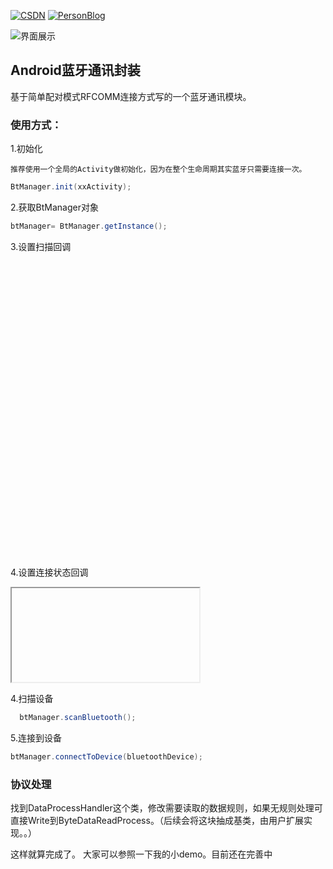 [![CSDN](https://img.shields.io/badge/CSDN-@xiaolongonly-blue.svg?style=flat)](http://blog.csdn.net/guoxiaolongonly)
[![PersonBlog](https://img.shields.io/badge/PersonBlog-@xiaolongonly-blue.svg?style=flat)](http://xiaolongonly.cn/)

![界面展示](https://github.com/guoxiaolongonly/AndroidBluetooth/blob/master/screen/666.gif)
## Android蓝牙通讯封装

基于简单配对模式RFCOMM连接方式写的一个蓝牙通讯模块。

### 使用方式：

1.初始化

	推荐使用一个全局的Activity做初始化，因为在整个生命周期其实蓝牙只需要连接一次。
	
```java
BtManager.init(xxActivity);
```
2.获取BtManager对象 
``` java
btManager= BtManager.getInstance();
```
3.设置扫描回调

<iframe
  src="https://carbon.now.sh/embed/?bg=rgba(52,77,98,1)&t=base16-dark&wt=none&l=text/x-java&ds=true&dsyoff=20px&dsblur=68px&wc=true&wa=true&pv=48px&ph=32px&ln=false&fm=Hack&fs=14px&lh=133%&si=false&code=btManager.setIScanCallback(new IScanCallback() {
            @Override
            public void discoverDevice(BluetoothDevice bluetoothDevice, short rssi) 			{
                mSurroundBluetoothAdapter.addItem(bluetoothDevice);
            }

            @Override
            public void scanTimeout() {
                Toast.makeText(BlueToothActivity.this, "扫描超时！", Toast.LENGTH_LONG).show();
            }

            @Override
            public void scanFinish(List<BluetoothDevice> bluetoothList) {

            }
        })
&es=2x&wm=false&ts=false"
  style="transform:scale(0.7); width:1024px; height:473px; border:0; overflow:hidden;"
  sandbox="allow-scripts allow-same-origin">
</iframe>

4.设置连接状态回调

<iframe
  src="https://carbon.now.sh/embed/?bg=rgba(52,77,98,1)&t=base16-dark&wt=none&l=text/x-java&ds=true&dsyoff=20px&dsblur=68px&wc=true&wa=true&pv=48px&ph=32px&ln=false&fm=Hack&fs=14px&lh=133%&si=false&code=btManager.setConnectStateCallback(new IConnectStateCallBack() {
            @Override
            public void connecting() {

            }

            @Override
            public void connected() {

            }

            @Override
            public void disConnect() {
                currentConnectDevice = null;
            }

            @Override
            public void waitForConnect() {

            }

            @Override
            public void connectedToDeviceName(BluetoothDevice device) {
                currentConnectDevice = device;
                launchActivity(device);
            }
        });&es=2x&wm=false&ts=false"
  style="transform:scale(0.7); width:1024px; height:473px; border:0; overflow:hidden;"
  sandbox="allow-scripts allow-same-origin">
</iframe>


4.扫描设备
```java
  btManager.scanBluetooth();
```

5.连接到设备

```java
btManager.connectToDevice(bluetoothDevice);
```
### 协议处理

找到DataProcessHandler这个类，修改需要读取的数据规则，如果无规则处理可直接Write到ByteDataReadProcess。（后续会将这块抽成基类，由用户扩展实现。。）

这样就算完成了。
大家可以参照一下我的小demo。目前还在完善中

